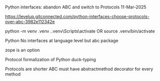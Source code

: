 Python interfaces: abandon ABC and switch to Protocols
11-Mar-2025

https://levelup.gitconnected.com/python-interfaces-choose-protocols-over-abc-3982e112342e


python -m venv .venv
.\.venv\Scripts\activate
OR
source .venv/bin/activate


Python
No interfaces at language level
but
abc package

zope is an option

Protocol
formalization of Python duck-typing


Protocols are shorter
ABC must have abstractmethod decorator for every method